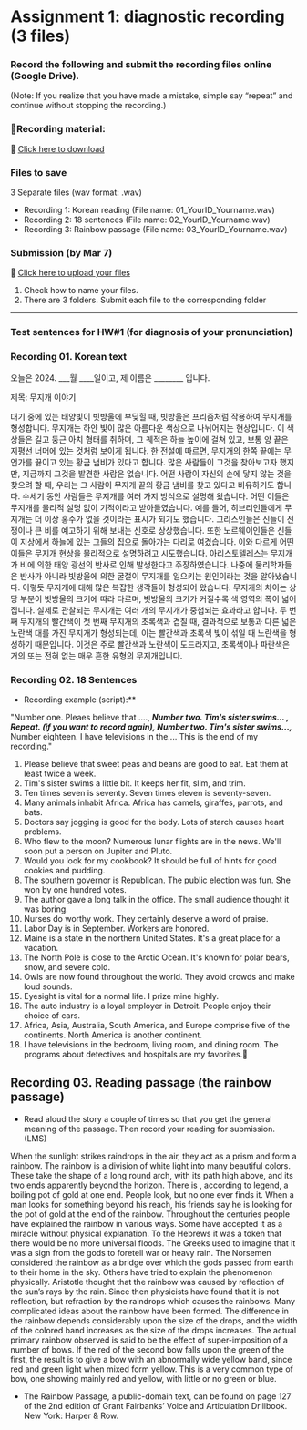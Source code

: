 # Assignment 1: diagnostic recording (3 files)

### Record the following and submit the recording files online (Google Drive).  
(Note: If you realize that you have made a mistake, simple say “repeat” and continue without stopping the recording.)

### 🎈Recording material: 
💾 [Click here to download](https://github.com/MK316/Spring2024/raw/main/Engpro/data/HW01-recording-materail.pdf)

### Files to save
3 Separate files (wav format: .wav)
+ Recording 1: Korean reading (File name: 01_YourID_Yourname.wav)
+ Recording 2: 18 sentences (File name: 02_YourID_Yourname.wav)
+ Recording 3: Rainbow passage (File name: 03_YourID_Yourname.wav)

### Submission (by Mar 7)

🎈 [Click here to upload your files](https://drive.google.com/drive/folders/1Zyco6dSvSfEAYExYabJRR1wL9DSLQAE1?usp=drive_link)
1. Check how to name your files.
2. There are 3 folders. Submit each file to the corresponding folder

---

### Test sentences for HW#1 (for diagnosis of your pronunciation)

### Recording 01. Korean text

오늘은 2024. ___월 ____일이고, 제 이름은 ________ 입니다.


제목: 무지개 이야기


대기 중에 있는 태양빛이 빗방울에 부딪힐 때, 빗방울은 프리즘처럼 작용하여 무지개를 형성합니다. 무지개는 하얀 빛이 많은 아름다운 색상으로 나뉘어지는 현상입니다. 이 색상들은 길고 둥근 아치 형태를 취하며, 그 궤적은 하늘 높이에 걸쳐 있고, 보통 양 끝은 지평선 너머에 있는 것처럼 보이게 됩니다. 한 전설에 따르면, 무지개의 한쪽 끝에는 무언가를 끓이고 있는 황금 냄비가 있다고 합니다. 많은 사람들이 그것을 찾아보고자 했지만, 지금까지 그것을 발견한 사람은 없습니다. 어떤 사람이 자신의 손에 닿지 않는 것을 찾으려 할 때, 우리는 그 사람이 무지개 끝의 황금 냄비를 찾고 있다고 비유하기도 합니다. 수세기 동안 사람들은 무지개를 여러 가지 방식으로 설명해 왔습니다. 어떤 이들은 무지개를 물리적 설명 없이 기적이라고 받아들였습니다. 예를 들어, 히브리인들에게 무지개는 더 이상 홍수가 없을 것이라는 표시가 되기도 했습니다. 그리스인들은 신들이 전쟁이나 큰 비를 예고하기 위해 보내는 신호로 상상했습니다. 또한 노르웨이인들은 신들이 지상에서 하늘에 있는 그들의 집으로 돌아가는 다리로 여겼습니다. 이와 다르게 어떤 이들은 무지개 현상을 물리적으로 설명하려고 시도했습니다. 아리스토텔레스는 무지개가 비에 의한 태양 광선의 반사로 인해 발생한다고 주장하였습니다. 나중에 물리학자들은 반사가 아니라 빗방울에 의한 굴절이 무지개를 일으키는 원인이라는 것을 알아냈습니다. 이렇듯 무지개에 대해 많은 복잡한 생각들이 형성되어 왔습니다. 무지개의 차이는 상당 부분이 빗방울의 크기에 따라 다르며, 빗방울의 크기가 커질수록 색 영역의 폭이 넓어집니다. 실제로 관찰되는 무지개는 여러 개의 무지개가 중첩되는 효과라고 합니다. 두 번째 무지개의 빨간색이 첫 번째 무지개의 초록색과 겹칠 때, 결과적으로 보통과 다른 넓은 노란색 대를 가진 무지개가 형성되는데, 이는 빨간색과 초록색 빛이 섞일 때 노란색을 형성하기 때문입니다. 이것은 주로 빨간색과 노란색이 도드라지고, 초록색이나 파란색은 거의 또는 전혀 없는 매우 흔한 유형의 무지개입니다.


### Recording 02. 18 Sentences

+ Recording example (script):** 

"Number one. Pleaes believe that ...., **_Number two. Tim's sister swims... , Repeat. (if you want to record again), Number two. Tim's sister swims...,_** Number eighteen. I have televisions in the.... This is the end of my recording."


1.	Please believe that sweet peas and beans are good to eat. Eat them at least twice a week. 
2.	Tim's sister swims a little bit. It keeps her fit, slim, and trim. 
3.	Ten times seven is seventy. Seven times eleven is seventy-seven. 
4.	Many animals inhabit Africa. Africa has camels, giraffes, parrots, and bats. 
5.	Doctors say jogging is good for the body. Lots of starch causes heart problems. 
6.	Who flew to the moon? Numerous lunar flights are in the news. We'll soon put a person on Jupiter and Pluto. 
7.	Would you look for my cookbook? It should be full of hints for good cookies and pudding. 
8.	The southern governor is Republican. The public election was fun. She won by one hundred votes. 
9.	The author gave a long talk in the office. The small audience thought it was boring. 
10.	Nurses do worthy work. They certainly deserve a word of praise.
11.	Labor Day is in September. Workers are honored. 
12.	Maine is a state in the northern United States. It's a great place for a vacation. 
13.	The North Pole is close to the Arctic Ocean. It's known for polar bears, snow, and severe cold. 
14.	Owls are now found throughout the world. They avoid crowds and make loud sounds. 
15.	Eyesight is vital for a normal life. I prize mine highly. 
16.	The auto industry is a loyal employer in Detroit. People enjoy their choice of cars. 
17.	Africa, Asia, Australia, South America, and Europe comprise five of the continents. North America is another continent. 
18. I have televisions in the bedroom, living room, and dining room. The programs about detectives and hospitals are my favorites.

## Recording 03. Reading passage (the rainbow passage)
* Read aloud the story a couple of times so that you get the general meaning of the passage. Then record your reading for submission. (LMS)

When the sunlight strikes raindrops in the air, they act as a prism and form a rainbow. The rainbow is a division of white light into many beautiful colors. These take the shape of a long round arch, with its path high above, and its two ends apparently beyond the horizon. There is , according to legend, a boiling pot of gold at one end. People look, but no one ever finds it. When a man looks for something beyond his reach, his friends say he is looking for the pot of gold at the end of the rainbow. Throughout the centuries people have explained the rainbow in various ways. Some have accepted it as a miracle without physical explanation. To the Hebrews it was a token that there would be no more universal floods. The Greeks used to imagine that it was a sign from the gods to foretell war or heavy rain. The Norsemen considered the rainbow as a bridge over which the gods passed from earth to their home in the sky. Others have tried to explain the phenomenon physically. Aristotle thought that the rainbow was caused by reflection of the sun’s rays by the rain. Since then physicists have found that it is not reflection, but refraction by the raindrops which causes the rainbows. Many complicated ideas about the rainbow have been formed. The difference in the rainbow depends considerably upon the size of the drops, and the width of the colored band increases as the size of the drops increases. The actual primary rainbow observed is said to be the effect of super-imposition of a number of bows. If the red of the second bow falls upon the green of the first, the result is to give a bow with an abnormally wide yellow band, since red and green light when mixed form yellow. This is a very common type of bow, one showing mainly red and yellow, with little or no green or blue. 

<The end>


- The Rainbow Passage, a public-domain text, can be found on page 127 of the 2nd edition of Grant Fairbanks’ Voice and Articulation Drillbook. New York: Harper & Row.
